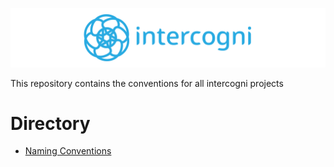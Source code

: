![logo](./assets/intercogni-full-logo-blue-on-trans-wide-banner.png)

This repository contains the conventions for all intercogni projects

# Directory
- [Naming Conventions](./docs/naming.md)